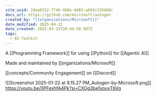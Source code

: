 ```yaml
---
site_uuid: 2daa0152-7f46-4b8e-9d83-a683c135460c
docs_url: https://github.com/microsoft/autogen
created_by: "[[organizations/Microsoft]]"
date_modified: 2025-04-12
date_created: 2025-03-31T20:44:50.507Z
tags:
  - AI-Toolkit
---
```






























































A [[Programming Framework]] for using [[Python]] for [[Agentic AI]]

Made and maintained by [[organizations/Microsoft]]

[[concepts/Community Engagement]] on [[Discord]]

![[Screenshot 2025-01-22 at 9.15.27 PM_Autogen-by-Microsoft.png]]
https://youtu.be/0PFexhfA4Pk?si=CXGg3be1xouyTbVg